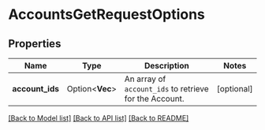 # AccountsGetRequestOptions

## Properties

Name | Type | Description | Notes
------------ | ------------- | ------------- | -------------
**account_ids** | Option<**Vec<String>**> | An array of `account_ids` to retrieve for the Account. | [optional]

[[Back to Model list]](../README.md#documentation-for-models) [[Back to API list]](../README.md#documentation-for-api-endpoints) [[Back to README]](../README.md)


